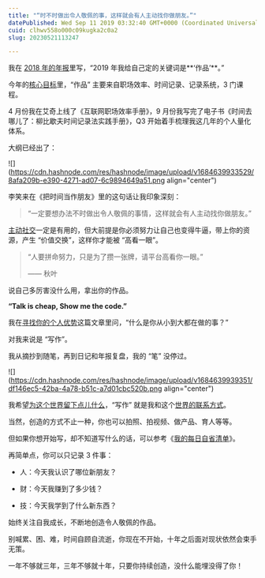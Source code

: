```yaml
---
title: "“时不时做出令人敬佩的事，这样就会有人主动找你做朋友。”"
datePublished: Wed Sep 11 2019 03:32:40 GMT+0000 (Coordinated Universal Time)
cuid: clhwv558o000c09kugka2c0a2
slug: 20230521113247

---
```


我在 [2018 年的年报](http://mp.weixin.qq.com/s?__biz=MzI3MzU5MDA1OQ==&mid=2247484912&idx=1&sn=519ec99d5c06564d02b9376b5eb895bc&chksm=eb21b7b4dc563ea2f9152c31eda1f0de4013cc6970192cb5594da174349246c611349990f935&scene=21#wechat_redirect)里写，“2019 年我给自己定的关键词是**‘作品’**。”

今年的[核心目标](http://mp.weixin.qq.com/s?__biz=MzI3MzU5MDA1OQ==&mid=2247484761&idx=1&sn=1a82efaf1c323e75b13b1e5745fc28c1&chksm=eb21b71ddc563e0b38b315878995cd6f26b5265c50e66be2961b7c17382e8b284dc5add5604c&scene=21#wechat_redirect)里，“作品” 主要来自职场效率、时间记录、记录系统，3 门课程。

4 月份我在艾奇上线了《互联网职场效率手册》，9 月份我写完了电子书《时间去哪儿了：柳比歇夫时间记录法实践手册》，Q3 开始着手梳理我这几年的个人量化体系。

大纲已经出了：

![](https://cdn.hashnode.com/res/hashnode/image/upload/v1684639933529/8afa209b-e390-4271-ad07-6c9894649a51.png align="center")

李笑来在《把时间当作朋友》里的这句话让我印象深刻：

> “一定要想办法不时做出令人敬佩的事情，这样就会有人主动找你做朋友。”

[主动社交](http://mp.weixin.qq.com/s?__biz=MzI3MzU5MDA1OQ==&mid=2247485421&idx=1&sn=6f3c507fe7a2d4ceaa6cfc212ecad792&chksm=eb21b5a9dc563cbf5ac41c74d75f2e23a17afce7b66312d9bff16c671f57f7ff36127efed46f&scene=21#wechat_redirect)一定是有用的，但大前提是你必须努力让自己也变得牛逼，带上你的资源，产生 “价值交换”，这样你才能被 “高看一眼”。

> “人要拼命努力，只是为了攒一张牌，请平台高看你一眼。”
> 
> —— 秋叶

说自己多厉害没什么用，拿出你的作品。

**“Talk is cheap, Show me the code.”**

我在[寻找你的个人优势](http://mp.weixin.qq.com/s?__biz=MzI3MzU5MDA1OQ==&mid=2247485835&idx=1&sn=078098a47ff23858af525ba41593b5bb&chksm=eb21bbcfdc5632d9ca8f964654aed22c0fe45af2a44a36493ad60c7b3535c6554eb1b30b4004&scene=21#wechat_redirect)这篇文章里问，“什么是你从小到大都在做的事？”

对我来说是 “写作”。

我从摘抄到随笔，再到日记和年报复盘，我的 “笔” 没停过。

![](https://cdn.hashnode.com/res/hashnode/image/upload/v1684639939351/df146ec5-42ba-4a78-b51c-a7d01cbc520b.png align="center")

我希望[为这个世界留下点儿什么](http://mp.weixin.qq.com/s?__biz=MzI3MzU5MDA1OQ==&mid=2247485152&idx=1&sn=63acbd015770119d0de5d4da01d2b615&chksm=eb21b4a4dc563db21e0d22e0d6cc3d4c4f8c82e5e7e50632bfdc2acb0bb3d62dd3fb5aab87e4&scene=21#wechat_redirect)，“写作” 就是我和这个[世界的联系方式](http://mp.weixin.qq.com/s?__biz=MzI3MzU5MDA1OQ==&mid=2247484663&idx=1&sn=04f0a87ec799f88f8cb1020b8b529e65&chksm=eb21b6b3dc563fa51126c73fbd133af2541bbd09fc948bb8ca8280574f2383f8a489ac821292&scene=21#wechat_redirect)。

当然，创造的方式不止一种，你也可以拍照、拍视频、做产品、育人等等。

但如果你想开始写，却不知道写什么的话，可以参考《[我的每日自省清单](http://mp.weixin.qq.com/s?__biz=MzI3MzU5MDA1OQ==&mid=2247485714&idx=1&sn=4b957feaca820f62904448b3dc2b3033&chksm=eb21bb56dc563240fca878b08cf4a6db5b8da36a4db846e113f2723c62cf39e68ceecc54b62f&scene=21#wechat_redirect)》。

再简单点，你可以只记录 3 件事：

* 人：今天我认识了哪位新朋友？
    
* 财：今天我赚到了多少钱？
    
* 技：今天我学到了什么新东西？
    

始终关注自我成长，不断地创造令人敬佩的作品。

别喊累、困、难，时间自顾自流逝，你现在不开始，十年之后面对现状依然会束手无策。

一年不够就三年，三年不够就十年，只要你持续创造，没什么能埋没得了你！